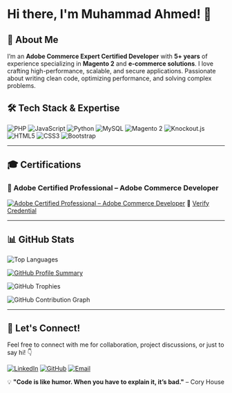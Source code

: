 # Hi there, I'm Muhammad Ahmed! 👋

## 🚀 About Me
I’m an **Adobe Commerce Expert Certified Developer** with **5+ years** of experience specializing in **Magento 2** and **e-commerce solutions**. I love crafting high-performance, scalable, and secure applications. Passionate about writing clean code, optimizing performance, and solving complex problems.

## 🛠️ Tech Stack & Expertise

![PHP](https://img.shields.io/badge/PHP-777BB4?style=for-the-badge&logo=php&logoColor=white)
![JavaScript](https://img.shields.io/badge/JavaScript-F7DF1E?style=for-the-badge&logo=javascript&logoColor=black)
![Python](https://img.shields.io/badge/Python-3776AB?style=for-the-badge&logo=python&logoColor=white)
![MySQL](https://img.shields.io/badge/MySQL-4479A1?style=for-the-badge&logo=mysql&logoColor=white)
![Magento 2](https://img.shields.io/badge/Magento_2-EE672F?style=for-the-badge&logo=magento&logoColor=white)
![Knockout.js](https://img.shields.io/badge/Knockout.js-9E2B2B?style=for-the-badge&logo=knockout.js&logoColor=white)
![HTML5](https://img.shields.io/badge/HTML5-E34F26?style=for-the-badge&logo=html5&logoColor=white)
![CSS3](https://img.shields.io/badge/CSS3-1572B6?style=for-the-badge&logo=css3&logoColor=white)
![Bootstrap](https://img.shields.io/badge/Bootstrap-7952B3?style=for-the-badge&logo=bootstrap&logoColor=white)

---

## 🎓 Certifications


### 🥈 Adobe Certified Professional – Adobe Commerce Developer  
[![Adobe Certified Professional – Adobe Commerce Developer]([https://storage.googleapis.com/prod-adobe-secure/credential%2Fffc4d509-bec9-475d-984a-c2cae5d51686?GoogleAccessId=133892163607-compute@developer.gserviceaccount.com&Expires=1744114107&Signature=gc60UwES8xsfD%2B%2Fg5eP8NFVoij1v0ehwmBhiZyZIir9hDIDnfxGTIOzKQREFXvc1UneC3%2FlgXOtmebIRh4PjOExO3x1Mh%2FO3TEN%2FZRmnuGv0BYpMeoBdYugtqwZt0LlKiP%2BGlShSZXmoql%2FTKmvgdMBML1Rt4YObxeyW0TWFSm5YCYx1cTrGgnV8EJtBx1upYGW0q4MgVPgipGHFKEfqqfWxyzf5Qvn64ByL7KmIYoWyq%2FvdI3II7RXLqAdF3rrg08OGlhpSN49Tlok%2Fmh6YkCZOPLeIQ7F0xOsjYj6B0qceWMC52CZ7NhknGQeA5R%2FLK5zL1AJSJA60RexnLHpY0A%3D%3D)](https://certification.adobe.com/credential/verify/b51c0691-34de-4717-a59f-4ffc8de8dbe1](https://images.credly.com/size/340x340/images/48e73336-c91d-477f-a66f-3ad950acb597/Adobe_Certified_Professional_Experience_Cloud_products_Digital_Badge.png))  
🔗 [Verify Credential]([[https://certification.adobe.com/credential/verify/b51c0691-34de-4717-a59f-4ffc8de8dbe1](https://www.credly.com/earner/earned/badge/0d149390-64d6-4fe0-854d-eccff4448f4c)](https://www.credly.com/earner/earned/badge/0d149390-64d6-4fe0-854d-eccff4448f4c))


---

## 📊 GitHub Stats

![Top Languages](https://github-readme-stats.vercel.app/api/top-langs/?username=mohhamadahmed123&layout=compact&theme=radical)

[![GitHub Profile Summary](https://github-profile-summary-cards.vercel.app/api/cards/profile-details?username=mohhamadahmed123&theme=radical)](https://github.com/mohhamadahmed123)

![GitHub Trophies](https://github-profile-trophy.vercel.app/?username=mohhamadahmed123&theme=radical)

![GitHub Contribution Graph](https://github-readme-activity-graph.vercel.app/graph?username=mohhamadahmed123&theme=radical)

---

## 🤝 Let's Connect!
Feel free to connect with me for collaboration, project discussions, or just to say hi! 👇

[![LinkedIn](https://img.shields.io/badge/LinkedIn-0A66C2?style=for-the-badge&logo=linkedin&logoColor=white)]()
[![GitHub](https://img.shields.io/badge/GitHub-181717?style=for-the-badge&logo=github&logoColor=white)](https://github.com/mohhamadahmed123)
[![Email](https://img.shields.io/badge/Email-D14836?style=for-the-badge&logo=gmail&logoColor=white)](mailto:mohhamadahmed123@gmail.com)

💡 **"Code is like humor. When you have to explain it, it’s bad."** – Cory House
